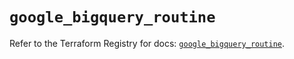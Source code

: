 # `google_bigquery_routine`

Refer to the Terraform Registry for docs: [`google_bigquery_routine`](https://registry.terraform.io/providers/hashicorp/google-beta/6.34.0/docs/resources/google_bigquery_routine).
